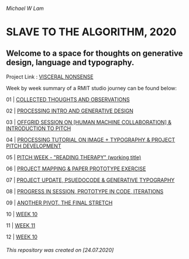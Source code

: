 ###### Michael W Lam

# SLAVE TO THE ALGORITHM, 2020

## Welcome to a space for thoughts on generative design, language and typography.

Project Link : [VISCERAL NONSENSE](https://mikewlam.github.io/visceral-nonsense/projectfile/index.html)

Week by week summary of a RMIT studio journey can be found below:

01 | [COLLECTED THOUGHTS AND OBSERVATIONS](https://mikewlam.github.io/S2A/WK01)

02 | [PROCESSING INTRO AND GENERATIVE DESIGN](https://mikewlam.github.io/S2A/WK02)

03 | [OFFGRID SESSION ON [HUMAN MACHINE COLLABORATION] & INTRODUCTION TO PITCH](https://mikewlam.github.io/S2A/WK03)

04 | [PROCESSING TUTORIAL ON IMAGE + TYPOGRAPHY & PROJECT PITCH DEVELOPMENT](https://mikewlam.github.io/S2A/WK04)

05 | [PITCH WEEK - "READING THERAPY" (working title)](https://mikewlam.github.io/S2A/WK05)

06 | [PROJECT MAPPING & PAPER PROTOTYPE EXERCISE](https://mikewlam.github.io/S2A/WK06)

07 | [PROJECT UPDATE, PSUEDOCODE & GENERATIVE TYPOGRAPHY](https://mikewlam.github.io/S2A/WK07)

08 | [PROGRESS IN SESSION, PROTOTYPE IN CODE, ITERATIONS](https://mikewlam.github.io/S2A/WK08)

09 | [ANOTHER PIVOT. THE FINAL STRETCH](https://mikewlam.github.io/S2A/WK09)

10 | [WEEK 10](https://mikewlam.github.io/S2A/WK10)

11 | [WEEK 11](https://mikewlam.github.io/S2A/WK11)

12 | [WEEK 10](https://mikewlam.github.io/S2A/WK12)

###### This repository was created on [24.07.2020]
